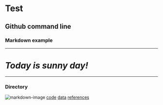 # Test 
## Github command line
### Markdown example

---

# *Today is sunny day!*

---

### Directory
![markdown-image](sunnyday.jpeg)
[code](code)
[data](data)
[references](references)